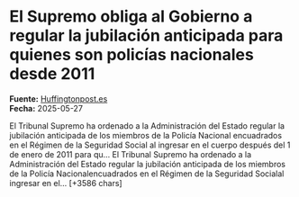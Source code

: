 # El Supremo obliga al Gobierno a regular la jubilación anticipada para quienes son policías nacionales desde 2011

**Fuente:** [Huffingtonpost.es](https://www.huffingtonpost.es/politica/el-supremo-obliga-gobierno-regular-jubilacion-anticipada-quienes-son-policias-nacionales-2011br.html)  
**Fecha:** 2025-05-27

<![CDATA[<p>El Tribunal Supremo ha ordenado a la Administración del Estado regular la jubilación anticipada de los miembros de la Policía Nacional encuadrados en el Régimen de la Seguridad Social al ingresar en el cuerpo después del 1 de enero de 2011 para qu…

El Tribunal Supremo ha ordenado a la Administración del Estado regular la jubilación anticipada de los miembros de la Policía Nacionalencuadrados en el Régimen de la Seguridad Socialal ingresar en el… [+3586 chars]
